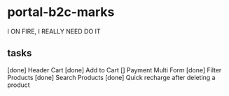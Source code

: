 # portal-b2c-marks
  I ON FIRE, I REALLY NEED DO IT

## tasks
  [done] Header Cart
  [done] Add to Cart
  [] Payment Multi Form
  [done] Filter Products
  [done] Search Products
  [done] Quick recharge after deleting a product